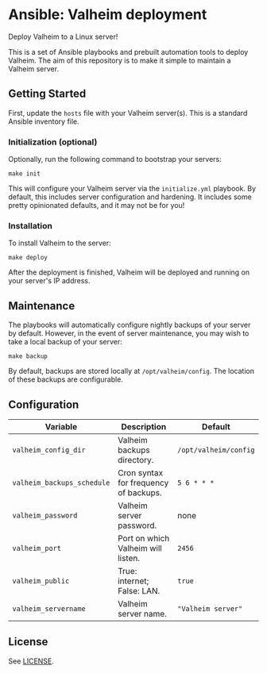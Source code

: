 # Ansible: Valheim deployment

Deploy Valheim to a Linux server!

This is a set of Ansible playbooks and prebuilt automation tools to deploy Valheim.
The aim of this repository is to make it simple to maintain a Valheim server.

## Getting Started

First, update the `hosts` file with your Valheim server(s).
This is a standard Ansible inventory file.

### Initialization (optional)

Optionally, run the following command to bootstrap your servers:

    make init

This will configure your Valheim server via the `initialize.yml` playbook.
By default, this includes server configuration and hardening.
It includes some pretty opinionated defaults, and it may not be for you!

### Installation

To install Valheim to the server:

    make deploy

After the deployment is finished,
Valheim will be deployed and running on your server's IP address.

## Maintenance

The playbooks will automatically configure nightly backups of your server by default.
However, in the event of server maintenance,
you may wish to take a local backup of your server:

    make backup

By default, backups are stored locally at `/opt/valheim/config`.
The location of these backups are configurable.

## Configuration

| Variable                   | Description                           | Default               |
|----------------------------|---------------------------------------|-----------------------|
| `valheim_config_dir`       | Valheim backups directory.            | `/opt/valheim/config` |
| `valheim_backups_schedule` | Cron syntax for frequency of backups. | `5 6 * * *`           |
| `valheim_password`         | Valheim server password.              | none                  |
| `valheim_port`             | Port on which Valheim will listen.    | `2456`                |
| `valheim_public`           | True: internet; False: LAN.           | `true`                |
| `valheim_servername`       | Valheim server name.                  | `"Valheim server"`    |

## License

See [LICENSE](LICENSE).

